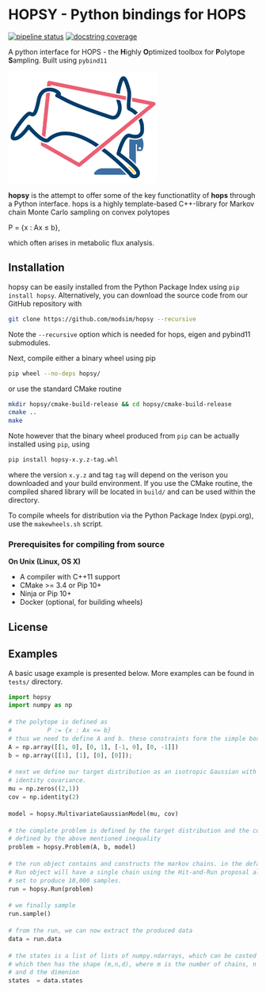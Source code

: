 # HOPSY - Python bindings for HOPS

 [![pipeline status](https://jugit.fz-juelich.de/fluxomics/hopsy/badges/develop/pipeline.svg)](https://jugit.fz-juelich.de/fluxomics/hopsy/-/commits/develop)
 [![docstring coverage](https://jugit.fz-juelich.de/fluxomics/hopsy/-/jobs/220246/artifacts/raw/docs/docov.svg?job=test_release)](https://jugit.fz-juelich.de/fluxomics/hopsy/-/jobs/220246/artifacts/file/docs/docov.txt?job=test_release)
 
A python interface for HOPS - the **H**ighly **O**ptimized toolbox for **P**olytope **S**ampling.
Built using `pybind11`

<img src="docs/hopsy.png" alt="HOPSY Logo" width="300"/>

**hopsy** is the attempt to offer some of the key functionatlity of **hops** through a Python interface.
hops is a highly template-based C++-library for Markov chain Monte Carlo sampling on convex polytopes
 
P = {x : Ax &#8804; b},

which often arises in metabolic flux analysis.


## Installation

hopsy can be easily installed from the Python Package Index using ``pip install hopsy``.
Alternatively, you can download the source code from our GitHub repository with

```bash
git clone https://github.com/modsim/hopsy --recursive
```

Note the `--recursive` option which is
needed for hops, eigen and pybind11 submodules.

Next, compile either a binary wheel using pip

```bash
pip wheel --no-deps hopsy/
```

or use the standard CMake routine

```bash
mkdir hopsy/cmake-build-release && cd hopsy/cmake-build-release
cmake ..
make 
```

Note however that the binary wheel produced from ``pip`` can be actually installed using ``pip``, using

```bash
pip install hopsy-x.y.z-tag.whl
```

where the version `x.y.z` and tag `tag` will depend on the verison you downloaded and your build environment.
If you use the CMake routine, the compiled shared library will be located in `build/` and can 
be used within the directory. 

To compile wheels for distribution via the Python Package Index (pypi.org), use the `makewheels.sh` script.


### Prerequisites for compiling from source

**On Unix (Linux, OS X)**

* A compiler with C++11 support
* CMake >= 3.4 or Pip 10+
* Ninja or Pip 10+
* Docker (optional, for building wheels)


## License


## Examples

A basic usage example is presented below. More examples can be found in `tests/` directory.

```python
import hopsy
import numpy as np

# the polytope is defined as 
#          P := {x : Ax <= b}
# thus we need to define A and b. these constraints form the simple box [0,1]^2.
A = np.array([[1, 0], [0, 1], [-1, 0], [0, -1]])
b = np.array([[1], [1], [0], [0]]);

# next we define our target distribution as an isotropic Gaussian with mean 0 and 
# identity covariance.
mu = np.zeros((2,1))
cov = np.identity(2)

model = hopsy.MultivariateGaussianModel(mu, cov)

# the complete problem is defined by the target distribution and the constrained domain, 
# defined by the above mentioned inequality
problem = hopsy.Problem(A, b, model)

# the run object contains and constructs the markov chains. in the default case, the
# Run object will have a single chain using the Hit-and-Run proposal algorithm and is
# set to produce 10,000 samples.
run = hopsy.Run(problem)

# we finally sample
run.sample()

# from the run, we can now extract the produced data
data = run.data

# the states is a list of lists of numpy.ndarrays, which can be casted to a numpy.ndarray
# which then has the shape (m,n,d), where m is the number of chains, n the number of samples
# and d the dimenion
states  = data.states
```

[`cibuildwheel`]:          https://cibuildwheel.readthedocs.io
[FAQ]: http://pybind11.rtfd.io/en/latest/faq.html#working-with-ancient-visual-studio-2009-builds-on-windows
[vs2015_runtime]: https://www.microsoft.com/en-us/download/details.aspx?id=48145
